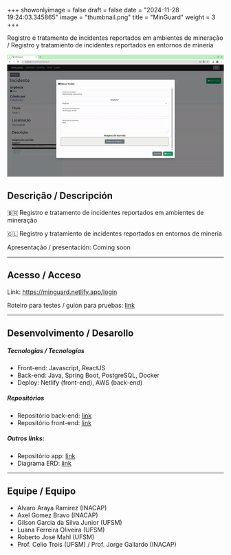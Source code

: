 +++
showonlyimage = false
draft = false
date = "2024-11-28 19:24:03.345865"
image = "thumbnail.png"
title = "MinGuard"
weight = 3
+++


Registro e tratamento de incidentes reportados em ambientes de mineração / Registro y tratamiento de incidentes reportados en entornos de minería

<!--more-->

![](ticket.gif)


## Descrição / Descripción

🇧🇷 Registro e tratamento de incidentes reportados em ambientes de mineração



🇨🇱 Registro y tratamiento de incidentes reportados en entornos de minería

Apresentação / presentación: 
Coming soon

---

## Acesso / Acceso

Link: 
https://minguard.netlify.app/login

Roteiro para testes / guion para pruebas: 
[link](https://docs.google.com/document/d/1TR227UmYgA-8I97WvnaMs2oBpyiqYHvk7aeb_0v6OI8/edit?usp=sharing)


---

## Desenvolvimento / Desarollo

##### Tecnologias / Tecnologías

- Front-end: Javascript, ReactJS
- Back-end: Java, Spring Boot, PostgreSQL, Docker
- Deploy: Netlify (front-end), AWS (back-end)

##### Repositórios

- Repositório back-end: [link](https://github.com/brasil-chile-connection/minguard-be)
- Repositório front-end: [link](https://github.com/brasil-chile-connection/minguard-fe)

##### Outros links:
- Repositório app: [link](https://github.com/brasil-chile-connection/minguard-app)
- Diagrama ERD: [link](https://github.com/brasil-chile-connection/minguard-be/tree/main/src/main/resources/docs)

---

## Equipe / Equipo

- Alvaro Araya Ramirez (INACAP)
- Axel Gomez Bravo (INACAP)
- Gilson Garcia da Silva Junior (UFSM)
- Luana Ferreira Oliveira (UFSM)
- Roberto José Mahl (UFSM)
- Prof. Celio Trois (UFSM) / Prof. Jorge Gallardo (INACAP)

